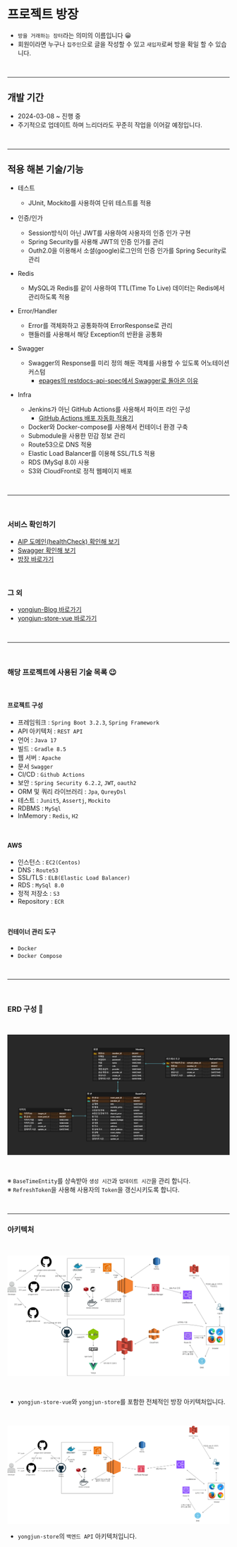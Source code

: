 # 프로젝트 방장

- `방을 거래하는 장터`라는 의미의 이름입니다 😀
- 회원이라면 누구나 `집주인`으로 글을 작성할 수 있고 `새입자`로써 방을 확일 할 수 있습니다. 

<br>

---

## 개발 기간

- 2024-03-08 ~ 진행 중
- 주기적으로 업데이트 하며 느리더라도 꾸준히 작업을 이어갈 예정입니다.

<br>

---

## 적용 해본 기술/기능

- 테스트
    - JUnit, Mockito를 사용하여 단위 테스트를 적용

- 인증/인가
    - Session방식이 아닌 JWT를 사용하여 사용자의 인증 인가 구현
    - Spring Security를 사용해 JWT의 인증 인가를 관리
    - Outh2.0을 이용해서 소셜(google)로그인의 인증 인가를 Spring Security로 관리

- Redis
    - MySQL과 Redis를 같이 사용하여 TTL(Time To Live) 데이터는 Redis에서 관리하도록 적용

- Error/Handler
    - Error를 객체화하고  공통화하여 ErrorResponse로 관리
    - 핸들러를 사용해서 해당 Exception의 반환을 공통화

- Swagger
    - Swagger의 Response를 미리 정의 해둔 객체를 사용할 수 있도록 어노테이션 커스텀
        - <a href="https://yongjun96.github.io/posts/Rest-Docs-+-Swagger%EB%AC%B8%EC%84%9C-%EC%9E%91%EC%84%B1(@ModelAttribute,-@RequestPart-%EB%8C%80%EC%9D%91-%EB%AC%B8%EC%A0%9C)/" target="_blank">epages의 restdocs-api-spec에서 Swagger로 돌아온 이유</a>
- Infra
    - Jenkins가 아닌 GitHub Actions를 사용해서 파이프 라인 구성
        - <a href="https://yongjun96.github.io/posts/Github-ACtions%EC%9C%BC%EB%A1%9C-EC2-%EB%B0%B0%ED%8F%AC-%EC%9E%90%EB%8F%99%ED%99%94-%ED%95%98%EA%B8%B0/" target="_blank">GitHub Actions 배포 자동화 적용기</a>
    - Docker와 Docker-compose를 사용해서 컨테이너 환경 구축
    - Submodule을 사용한 민감 정보 관리
    - Route53으로 DNS 적용
    - Elastic Load Balancer를 이용해 SSL/TLS 적용
    - RDS (MySql 8.0) 사용
    - S3와 CloudFront로 정적 웹페이지 배포

<br>

---

<br>

### 서비스 확인하기

- <a href="https://api.yongjun.store/health" target="_blank">AIP 도메인(healthCheck) 확인해 보기</a>
- <a href="https://api.yongjun.store/swagger-ui/index.html" target="_blank">Swagger 확인해 보기</a>
- <a href="https://yongjun.store/" target="_blank">방장 바로가기</a>

<br>

### 그 외

- <a href="https://yongjun96.github.io" target="_blank">yongjun-Blog 바로가기</a>
- <a href="https://github.com/yongjun96/yogjun-store-vue" target="_blank">yongjun-store-vue 바로가기</a>

<br>

--- 

<br>

### 해당 프로젝트에 사용된 기술 목록 😉

<br>

#### 프로젝트 구성

- 프레임워크 : `Spring Boot 3.2.3`, `Spring Framework`
- API 아키텍처 : `REST API`
- 언어 : `Java 17`
- 빌드 : `Gradle 8.5`
- 웹 서버 : `Apache`
- 문서 `Swagger`
- CI/CD : `Github Actions`
- 보안 : `Spring Security 6.2.2`, `JWT`, `oauth2`
- ORM 및 쿼리 라이브러리 : `Jpa`, `QureyDsl`
- 테스트 : `Junit5`, `Assertj`, `Mockito`
- RDBMS : `MySql`
- InMemory : `Redis`, `H2`

<br>

#### AWS

- 인스턴스 : `EC2(Centos)`
- DNS : `Route53`
- SSL/TLS : `ELB(Elastic Load Balancer)`
- RDS : `MySql 8.0`
- 정적 저장소 : `S3`
- Repository : `ECR`

<br>

#### 컨테이너 관리 도구

- `Docker`
- `Docker Compose`

<br>

---

<br>

### ERD 구성 👀

<br>


![ERD](src/main/resources/templates/yongjun-store-erd.PNG)

<br>

※ `BaseTimeEntity`를 상속받아 `생성 시간`과 `업데이트 시간`을 관리 합니다.  
※ `RefreshToken`을 사용해 사용자의 `Token`을 갱신시키도록 합니다.

<br>

---

### 아키텍처

<br>

![아키텍처](src/main/resources/templates/전체적인%20아키텍처.jpg)

<br>

- `yongjun-store-vue`와 `yongjun-store`를 포함한 전체적인 방장 아키텍처입니다.

<br>

![아키텍처](src/main/resources/templates/백엔드%20아키텍처.png)

- `yongjun-store`의 `백엔드 API` 아키텍처입니다.







